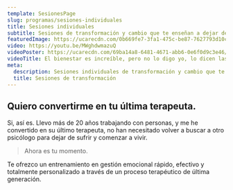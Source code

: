 ```yaml
---
template: SesionesPage
slug: programas/sesiones-individuales
title: Sesiones individuales
subtitle: Sesiones de transformación y cambio que te enseñan a dejar de sufrir y comenzar a vivir como tú quieres.
featuredImage: https://ucarecdn.com/0b669fe7-3fa1-475c-be87-7627793d10ca/
video: https://youtu.be/MWghdwmazuQ
videoPoster: https://ucarecdn.com/69ba14a8-6481-4671-abb6-0e6f0d9c3e46/
videoTitle: El bienestar es increíble, pero no lo digo yo, lo dicen las personas que trabajan conmigo.
meta:
  description: Sesiones individuales de transformación y cambio que te enseñan a dejar de sufrir y comenzar a vivir como tú quieres.
  title: Sesiones de transformación
---
```


## Quiero convertirme en tu última terapeuta.

Si, así es. Llevo más de 20 años trabajando con personas, y me he convertido en su último terapeuta, no han necesitado volver a buscar a otro psicólogo para dejar de sufrir y comenzar a vivir.

> Ahora es tu momento.

Te ofrezco un entrenamiento en gestión emocional rápido, efectivo y totalmente personalizado a través de un proceso terapéutico de última generación.